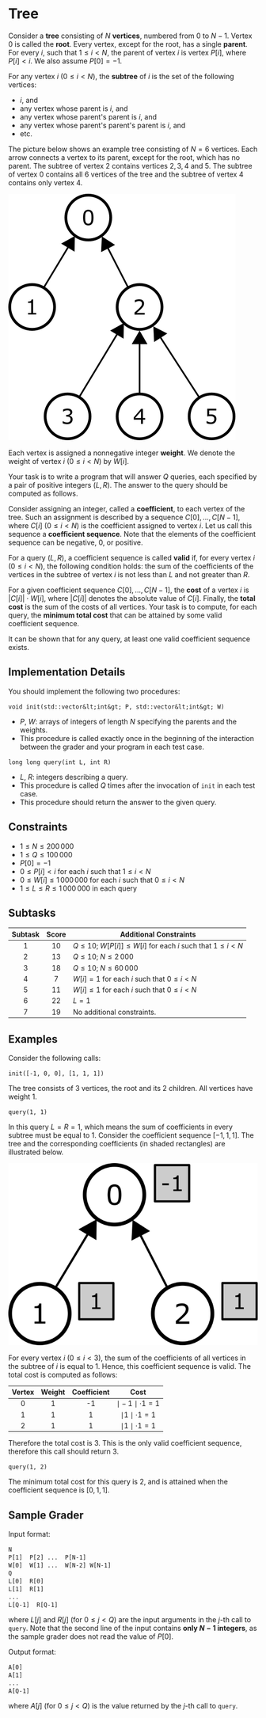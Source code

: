 # Tree

Consider a **tree** consisting of $N$ **vertices**,
 numbered from $0$ to $N-1$.
Vertex $0$ is called the **root**.
Every vertex, except for the root, has a single **parent**.
For every $i$, such that $1 \leq i < N$,
 the parent of vertex $i$ is vertex $P[i]$, where $P[i] < i$.
We also assume $P[0] = -1$.

For any vertex $i$ ($0 \leq i < N$),
 the **subtree** of $i$ is the set of the following vertices:
 * $i$, and
 * any vertex whose parent is $i$, and
 * any vertex whose parent's parent is $i$, and
 * any vertex whose parent's parent's parent is $i$, and
 * etc.

The picture below shows an example tree consisting of $N = 6$ vertices.
Each arrow connects a vertex to its parent,
 except for the root, which has no parent.
The subtree of vertex $2$ contains vertices $2, 3, 4$ and $5$.
The subtree of vertex $0$ contains all $6$ vertices of the tree
 and the subtree of vertex $4$ contains only vertex $4$.

![](subtrees.png "150")

Each vertex is assigned a nonnegative integer **weight**.
We denote the weight of vertex $i$ ($0 \leq i < N$) by $W[i]$.

Your task is to write a program that will answer $Q$ queries,
 each specified by a pair of positive integers $(L, R)$.
The answer to the query should be computed as follows.

Consider assigning an integer,
 called a **coefficient**, to each vertex of the tree.
Such an assignment is described by a sequence $C[0], \ldots, C[N-1]$,
 where $C[i]$ ($0 \leq i < N$) is the coefficient assigned to vertex $i$.
Let us call this sequence a **coefficient sequence**.
Note that the elements of the coefficient sequence can be negative, $0$, or positive.

For a query $(L, R)$,
 a coefficient sequence is called **valid**
 if, for every vertex $i$ ($0 \leq i < N$),
 the following condition holds:
 the sum of the coefficients of the vertices in the subtree of vertex $i$
 is not less than $L$ and not greater than $R$.

For a given coefficient sequence $C[0], \ldots, C[N-1]$,
 the **cost** of a vertex $i$ is $|C[i]| \cdot W[i]$,
 where $|C[i]|$ denotes the absolute value of $C[i]$.
Finally, the **total cost** is the sum of the costs of all vertices.
Your task is to compute, for each query,
 the **minimum total cost** that can be attained by some valid coefficient sequence.

It can be shown that for any query, at least one valid coefficient sequence exists.

## Implementation Details

You should implement the following two procedures:

```
void init(std::vector&lt;int&gt; P, std::vector&lt;int&gt; W)
```

* $P$, $W$: arrays of integers of length $N$
   specifying the parents and the weights.
* This procedure is called exactly once
   in the beginning of the interaction between the grader and your program in each test case.

```
long long query(int L, int R)
```
* $L$, $R$: integers describing a query.
* This procedure is called $Q$ times after the invocation of `init` in each test case.
* This procedure should return the answer to the given query.


## Constraints

* $1 \leq N \leq 200\,000$
* $1 \leq Q \leq 100\,000$
* $P[0] = -1$
* $0 \leq P[i] < i$ for each $i$ such that $1 \leq i < N$
* $0 \leq W[i] \leq 1\,000\,000$ for each $i$ such that $0 \leq i < N$
* $1 \leq L \leq R \leq 1\,000\,000$ in each query

## Subtasks

| Subtask | Score  | Additional Constraints |
| :-----: | :----: | ---------------------- |
|   1     |  $10$  | $Q \leq 10$; $W[P[i]] \leq W[i]$ for each $i$ such that $1 \leq i < N$
|   2     |  $13$  | $Q \leq 10$; $N \leq 2\,000$
|   3     |  $18$  | $Q \leq 10$; $N \leq 60\,000$
|   4     |  $7$   | $W[i] = 1$ for each $i$ such that $0 \leq i < N$
|   5     |  $11$  | $W[i] \leq 1$ for each $i$ such that $0 \leq i < N$
|   6     |  $22$  | $L = 1$
|   7     |  $19$  | No additional constraints.



## Examples

Consider the following calls:

```
init([-1, 0, 0], [1, 1, 1])
```
The tree consists of $3$ vertices, the root and its $2$ children.
All vertices have weight $1$.

```
query(1, 1)
```

In this query $L = R = 1$,
 which means the sum of coefficients in every subtree must be equal to $1$.
Consider the coefficient sequence $[-1, 1, 1]$.
The tree and the corresponding coefficients (in shaded rectangles) are illustrated below.

![](ex1.png "150")

For every vertex $i$ ($0 \leq i < 3$), the sum of the coefficients of all vertices
 in the subtree of $i$ is equal to $1$. 
Hence, this coefficient sequence is valid.
The total cost is computed as follows:


| Vertex | Weight | Coefficient | Cost                      |
| :----: | :----: | :---------: | :-----------------------: |
|   0    |   1    |     -1      | $\mid -1 \mid \cdot 1 = 1$
|   1    |   1    |      1      | $\mid 1 \mid \cdot 1 = 1$
|   2    |   1    |      1      | $\mid 1 \mid \cdot 1 = 1$

Therefore the total cost is $3$.
This is the only valid coefficient sequence,
 therefore this call should return $3$.

```
query(1, 2)
```
The minimum total cost for this query is $2$,
 and is attained when the coefficient sequence is $[0, 1, 1]$.

## Sample Grader

Input format:

```
N
P[1]  P[2] ...  P[N-1]
W[0]  W[1] ...  W[N-2] W[N-1]
Q
L[0]  R[0]
L[1]  R[1]
...
L[Q-1]  R[Q-1]
```

where $L[j]$ and $R[j]$
 (for $0 \leq j < Q$)
 are the input arguments in the $j$-th call to `query`.
Note that the second line of the input contains **only $N-1$ integers**,
 as the sample grader does not read the value of $P[0]$.

Output format:
```
A[0]
A[1]
...
A[Q-1]
```

where $A[j]$
 (for $0 \leq j < Q$)
 is the value returned by the $j$-th call to `query`.
